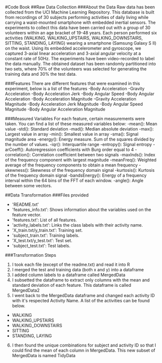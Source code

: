 #Code Book
##Raw Data Collection
###About the Data
Raw data has been collected from the UCI Machine Learning Repository. This database is built from recordings of 
30 subjects performing activities of daily living while carrying a waist-mounted smartphone with embedded inertial 
sensors. The experiments to collect this data have been carried out with a group of 30 volunteers within an age 
bracket of 19-48 years. Each person performed six activities 
(WALKING, WALKING_UPSTAIRS, WALKING_DOWNSTAIRS, SITTING, STANDING, LAYING) wearing a smartphone (Samsung Galaxy S II) 
on the waist. Using its embedded accelerometer and gyroscope, we captured 3-axial linear acceleration and 3-axial 
angular velocity at a constant rate of 50Hz. The experiments have been video-recorded to label the data manually. 
The obtained dataset has been randomly partitioned into two sets, where 70% of the volunteers was selected for 
generating the training data and 30% the test data. 

###Features
There are different features that were examined in this experiment, below is a list of the features
-Body Acceleration
-Gravity Acceleration
-Body Acceleration Jerk
-Body Angular Speed
-Body Angular Acceleration
-Body Acceleration Magnitude
-Gravity Acceleration Magnitude
-Body Acceleration Jerk Magnitude
-Body Angular Speed Magnitude
-Body Angular Acceleration Magnitude

###Measured Variables 
For each feature, certain measurements were taken. You can find a list of these measured variables below:
-mean(): Mean value
-std(): Standard deviation
-mad(): Median absolute deviation
-max(): Largest value in array
-min(): Smallest value in array
-sma(): Signal magnitude area
-energy(): Energy measure. Sum of the squares divided by the number of values.
-iqr(): Interquartile range
-entropy(): Signal entropy
-arCoeff(): Autoregression coefficients with Burg order equal to 4
-correlation(): Correlation coefficient between two signals
-maxInds(): Index of the frequency component with largest magnitude
-meanFreq(): Weighted average of the frequency components to obtain a mean frequency
-skewness(): Skewness of the frequency domain signal
-kurtosis(): Kurtosis of the frequency domain signal
-bandsEnergy(): Energy of a frequency interval within the 64 bins of the FFT of each window.
-angle(): Angle between some vectors.

##Data Transformation
###Files provided
- 'README.txt'
- 'features_info.txt': Shows information about the variables used on the feature vector.
- 'features.txt': List of all features.
- 'activity_labels.txt': Links the class labels with their activity name.
- 'X_train.txt/y_train.txt': Training set.
- 'subject_train.txt': Training labels.
- 'X_test.txt/y_test.txt': Test set.
- 'subject_test.txt': Test labels.

###Transformation Steps
1. I took each file (except of the readme.txt) and read it into R
2. I merged the test and training data (both x and y) into a dataframe
3. I added column labels to a dataframe called MergedData
4. I subsetted the dataframe to extract only columns with the mean and standard deviation of each feature. This dataframe is called MergedData2
5. I went back to the MergedData dataframe and changed each activity ID with it's respected Activity Name. A list of the activities can be found below.
- WALKING 
- WALKING_UPSTAIRS 
- WALKING_DOWNSTAIRS 
- SITTING 
- STANDING, LAYING
6. I then found the unique combinations for subject and activity ID so that I could find the mean of each column in MergedData. This new subset of MergedData is named TidyData

